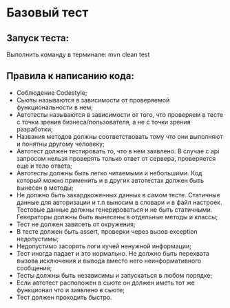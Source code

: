 # Базовый тест
## Запуск теста:
Выполнить команду в терминале: mvn clean test
## Правила к написанию кода:
+ Соблюдение Codestyle;
+ Сьюты называются в зависимости от проверяемой функциональности в нем;
+ Автотесты называются в зависимости от того, что проверяем в тесте с точки зрения бизнеса/пользователя, а не с точки зрения разработки;
+ Названия методов должны соответствовать тому что они выполняют и понятны другому человеку;
+ Автотест должен тестировать то, что в нем заявлено. В случае с api запросом нельзя проверять только ответ от сервера, проверяется еще и тело ответа;
+ Автотесты должны быть легко читаемыми и небольшими. Код который можно применить и в других автотестах должен быть вынесен в методы;
+ Не должно быть захардкоженных данных в самом тесте. Статичные данные для авторизации и т.п выносим в словари и в файл настроек. Тестовые данные должны генерироваться и не быть статичными. Генераторы должны быть вынесены в отдельные методы и классы;
+ Тест не должен зависеть от окружения;
+ В тесте должен быть assert, проверки через вызов exception недопустимы;
+ Недопустимо засорять логи кучей ненужной информации;
+ Тест иногда падает и это нормально. Не должно быть перехвата вызова исключения и вывода вместо него неинформативного сообщения;
+ Тесты должны быть независимы и запускаться в любом порядке;
+ Если автотест расположен в сьюте он должен иметь тот же функционал что и заявлено в сьюте;
+ Тест должен проходить быстро.